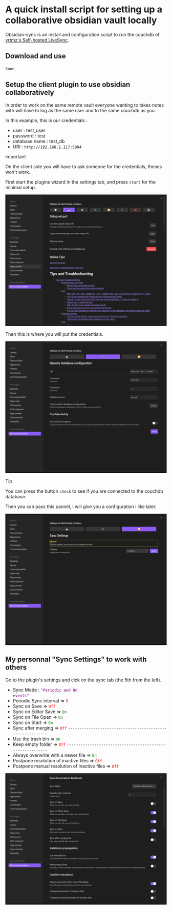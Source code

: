 # A quick install script for setting up a collaborative obsidian vault locally

Obsidian-sync is an install and configuration script to run the couchdb of [vrtmz's Self-hosted LiveSync](https://github.com/vrtmrz/obsidian-livesync/).

## Download and use

`Soon`

## Setup the client plugin to use obsidian collaboratively

In order to work on the same remote vault everyone wanting to takes notes with will have to log as the same user and to the same couchdb as you.

In this example, this is our credentials :

- user : test_user
- password : test
- database name : test_db
- URI : `http://192.168.1.117:5984`

> [!IMPORTANT]
> On the client side you will have to ask someone for the credentials, theses won't work.

First start the plugins wizard in the settings tab, and press `start` for the minimal setup.

![The settings tab](./imgs/wizard_launch.png)

Then this is where you will put the credentials.

![Connection to the database](./imgs/wizard_credentials.png)

> [!TIP]
> You can press the button `check` to see if you are connected to the couchdb database.

Then you can pass this pannel, i will give you a configuration i like later.

![Sync setup](./imgs/wizard_sync.png)

## My personnal "Sync Settings" to work with others


Go to the plugin's settings and cick on the sync tab (the 5th from the left).

- Sync Mode : <code style="color: purple;">"Periodic and On events"</code>
- Periodic Sync interval => <code style="color: purple;">5</code>
- Sync on Save => <code style="color: red;">Off</code>
- Sync on Editor Save => <code style="color: green;">On</code>
- Sync on File Open => <code style="color: green;">On</code>
- Sync on Start => <code style="color: green;">On</code>
- Sync after merging => <code style="color: red;">Off</code>
`----------------------------------------------------------`
- Use the trash bin => <code style="color: green;">On</code>
- Keep empty folder => <code style="color: red;">Off</code>
`----------------------------------------------------------`
- Always overwrite with a newer file => <code style="color: green;">On</code>
- Postpone resolution of inactive files => <code style="color: red;">Off</code>
- Postpone manual resolution of inactive files => <code style="color: red;">Off</code>



![My sync settings](./imgs/config_sync.png)


